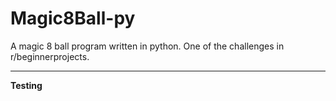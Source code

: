 # Magic8Ball-py
A magic 8 ball program written in python. One of the challenges in r/beginnerprojects.


------------------

**Testing**